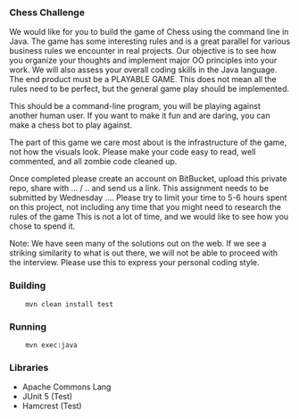 ### Chess Challenge

We would like for you to build the game of Chess using the command line in Java. The game has some interesting rules and is a great parallel for various business rules we encounter in real projects. Our objective is to see how you organize your thoughts and implement major OO principles into your work. We will also assess your overall coding skills in the Java language. The end product must be a PLAYABLE GAME. This does not mean all the rules need to be perfect, but the general game play should be implemented.

This should be a command-line program, you will be playing against another human user. If you want to make it fun and are daring, you can make a chess bot to play against.

The part of this game we care most about is the infrastructure of the game, not how the visuals look. Please make your code easy to read, well commented, and all zombie code cleaned up.

Once completed please create an account on BitBucket, upload this private repo, share with ... / .. and send us a link. This assignment needs to be submitted by Wednesday .... Please try to limit your time to 5-6 hours spent on this project, not including any time that you might need to research the rules of the game This is not a lot of time, and we would like to see how you chose to spend it.

Note: We have seen many of the solutions out on the web. If we see a striking similarity to what is out there, we will not be able to proceed with the interview. Please use this to express your personal coding style.

### Building

```
    mvn clean install test
```

### Running
```
    mvn exec:java
```

### Libraries
   - Apache Commons Lang
   - JUnit 5 (Test)
   - Hamcrest (Test)
